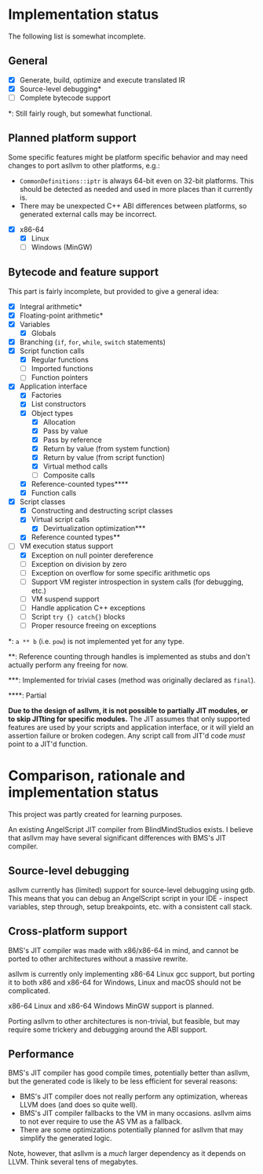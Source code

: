 # Implementation status

The following list is somewhat incomplete.

## General

- [x] Generate, build, optimize and execute translated IR
- [x] Source-level debugging\*
- [ ] Complete bytecode support

\*: Still fairly rough, but somewhat functional.

## Planned platform support

Some specific features might be platform specific behavior and may need changes to port asllvm to other platforms, e.g.:
- `CommonDefinitions::iptr` is always 64-bit even on 32-bit platforms. This should be detected as needed and used in
    more places than it currently is.
- There may be unexpected C++ ABI differences between platforms, so generated external calls may be incorrect.

- [x] x86-64
  - [x] Linux
  - [ ] Windows (MinGW)

## Bytecode and feature support

This part is fairly incomplete, but provided to give a general idea:

- [x] Integral arithmetic\*
- [x] Floating-point arithmetic\*
- [x] Variables
  - [x] Globals
- [x] Branching (`if`, `for`, `while`, `switch` statements)
- [x] Script function calls
  - [x] Regular functions
  - [ ] Imported functions
  - [ ] Function pointers
- [x] Application interface
  - [x] Factories
  - [x] List constructors
  - [x] Object types
    - [x] Allocation
    - [x] Pass by value
    - [x] Pass by reference
    - [x] Return by value (from system function)
    - [x] Return by value (from script function)
    - [x] Virtual method calls
    - [ ] Composite calls
  - [x] Reference-counted types\*\*\*\*
  - [x] Function calls
- [x] Script classes
  - [x] Constructing and destructing script classes
  - [x] Virtual script calls
    - [x] Devirtualization optimization\*\*\*
  - [x] Reference counted types\*\*
- [ ] VM execution status support
  - [x] Exception on null pointer dereference
  - [ ] Exception on division by zero
  - [ ] Exception on overflow for some specific arithmetic ops
  - [ ] Support VM register introspection in system calls (for debugging, etc.)
  - [ ] VM suspend support
  - [ ] Handle application C++ exceptions
  - [ ] Script `try {} catch{}` blocks
  - [ ] Proper resource freeing on exceptions

\*: `a ** b` (i.e. `pow`) is not implemented yet for any type.

\*\*: Reference counting through handles is implemented as stubs and don't actually perform any freeing for now.

\*\*\*: Implemented for trivial cases (method was originally declared as `final`).

\*\*\*\*: Partial

**Due to the design of asllvm, it is not possible to partially JIT modules, or to skip JITting for specific modules.**
The JIT assumes that only supported features are used by your scripts and application interface, or it will yield an
assertion failure or broken codegen. Any script call from JIT'd code *must* point to a JIT'd function.

# Comparison, rationale and implementation status

This project was partly created for learning purposes.

An existing AngelScript JIT compiler from BlindMindStudios exists. I believe that asllvm may have several significant
differences with BMS's JIT compiler.

## Source-level debugging

asllvm currently has (limited) support for source-level debugging using gdb. This means that you can debug an
AngelScript script in your IDE - inspect variables, step through, setup breakpoints, etc. with a consistent call stack.

## Cross-platform support

BMS's JIT compiler was made with x86/x86-64 in mind, and cannot be ported to other architectures without a massive
rewrite.

asllvm is currently only implementing x86-64 Linux gcc support, but porting it to both x86 and x86-64 for Windows, Linux
and macOS should not be complicated.

x86-64 Linux and x86-64 Windows MinGW support is planned.

Porting asllvm to other architectures is non-trivial, but feasible, but may require some trickery and debugging around
the ABI support.

## Performance

BMS's JIT compiler has good compile times, potentially better than asllvm, but the generated code is likely to be
less efficient for several reasons:
- BMS's JIT compiler does not really perform any optimization, whereas LLVM does (and does so quite well).
- BMS's JIT compiler fallbacks to the VM in many occasions. asllvm aims to not ever require to use the AS VM as a
    fallback.
- There are some optimizations potentially planned for asllvm that may simplify the generated logic.

Note, however, that asllvm is a *much* larger dependency as it depends on LLVM. Think several tens of megabytes.

